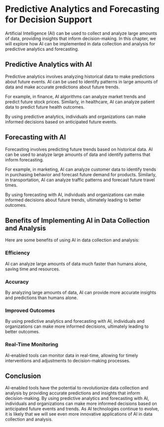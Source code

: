 Predictive Analytics and Forecasting for Decision Support
=====================================================================================================================

Artificial Intelligence (AI) can be used to collect and analyze large amounts of data, providing insights that inform decision-making. In this chapter, we will explore how AI can be implemented in data collection and analysis for predictive analytics and forecasting.

Predictive Analytics with AI
----------------------------

Predictive analytics involves analyzing historical data to make predictions about future events. AI can be used to identify patterns in large amounts of data and make accurate predictions about future trends.

For example, in finance, AI algorithms can analyze market trends and predict future stock prices. Similarly, in healthcare, AI can analyze patient data to predict future health outcomes.

By using predictive analytics, individuals and organizations can make informed decisions based on anticipated future events.

Forecasting with AI
-------------------

Forecasting involves predicting future trends based on historical data. AI can be used to analyze large amounts of data and identify patterns that inform forecasting.

For example, in marketing, AI can analyze customer data to identify trends in purchasing behavior and forecast future demand for products. Similarly, in transportation, AI can analyze traffic patterns and forecast future travel times.

By using forecasting with AI, individuals and organizations can make informed decisions about future trends, ultimately leading to better outcomes.

Benefits of Implementing AI in Data Collection and Analysis
-----------------------------------------------------------

Here are some benefits of using AI in data collection and analysis:

### Efficiency

AI can analyze large amounts of data much faster than humans alone, saving time and resources.

### Accuracy

By analyzing large amounts of data, AI can provide more accurate insights and predictions than humans alone.

### Improved Outcomes

By using predictive analytics and forecasting with AI, individuals and organizations can make more informed decisions, ultimately leading to better outcomes.

### Real-Time Monitoring

AI-enabled tools can monitor data in real-time, allowing for timely interventions and adjustments to decision-making processes.

Conclusion
----------

AI-enabled tools have the potential to revolutionize data collection and analysis by providing accurate predictions and insights that inform decision-making. By using predictive analytics and forecasting with AI, individuals and organizations can make more informed decisions based on anticipated future events and trends. As AI technologies continue to evolve, it is likely that we will see even more innovative applications of AI in data collection and analysis.
